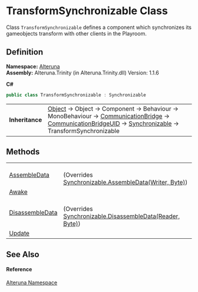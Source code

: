 # TransformSynchronizable Class


Class `TransformSynchronizable` defines a component which synchronizes its gameobjects transform with other clients in the Playroom.



## Definition
**Namespace:** <a href="N_Alteruna">Alteruna</a>  
**Assembly:** Alteruna.Trinity (in Alteruna.Trinity.dll) Version: 1.1.6

**C#**
``` C#
public class TransformSynchronizable : Synchronizable
```

<table><tr><td><strong>Inheritance</strong></td><td><a href="https://learn.microsoft.com/dotnet/api/system.object" target="_blank" rel="noopener noreferrer">Object</a>  →  Object  →  Component  →  Behaviour  →  MonoBehaviour  →  <a href="T_Alteruna_CommunicationBridge">CommunicationBridge</a>  →  <a href="T_Alteruna_CommunicationBridgeUID">CommunicationBridgeUID</a>  →  <a href="T_Alteruna_Synchronizable">Synchronizable</a>  →  TransformSynchronizable</td></tr>
</table>



## Methods
<table>
<tr>
<td><a href="M_Alteruna_TransformSynchronizable_AssembleData">AssembleData</a></td>
<td><br />(Overrides <a href="M_Alteruna_Synchronizable_AssembleData">Synchronizable.AssembleData(Writer, Byte)</a>)</td></tr>
<tr>
<td><a href="M_Alteruna_TransformSynchronizable_Awake">Awake</a></td>
<td> </td></tr>
<tr>
<td><a href="M_Alteruna_TransformSynchronizable_DisassembleData">DisassembleData</a></td>
<td><br />(Overrides <a href="M_Alteruna_Synchronizable_DisassembleData">Synchronizable.DisassembleData(Reader, Byte)</a>)</td></tr>
<tr>
<td><a href="M_Alteruna_TransformSynchronizable_Update">Update</a></td>
<td> </td></tr>
</table>

## See Also


#### Reference
<a href="N_Alteruna">Alteruna Namespace</a>  
